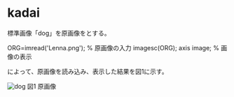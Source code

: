 # kadai

標準画像「dog」を原画像をとする。

ORG=imread('Lenna.png'); % 原画像の入力
imagesc(ORG); axis image; % 画像の表示

によって、原画像を読み込み、表示した結果を図1に示す。

![dog](https://user-images.githubusercontent.com/30037928/67665978-27de0c00-f9ae-11e9-9750-533c29203c7f.png)
図1 原画像
